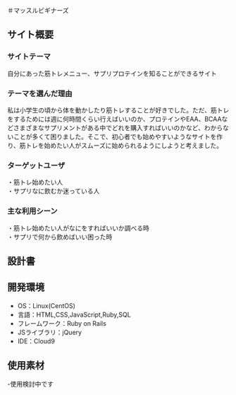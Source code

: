 ＃マッスルビギナーズ

## サイト概要
### サイトテーマ
自分にあった筋トレメニュー、サプリプロテインを知ることができるサイト

### テーマを選んだ理由
私は小学生の頃から体を動かしたり筋トレすることが好きでした。ただ、筋トレをするためには週に何時間くらい行えばいいのか、プロテインやEAA、BCAAなどさまざまなサプリメントがある中でどれを購入すればいいのかなど、わからないことが多くて困りました。そこで、初心者でも始めやすいようなサイトを作り、筋トレを始めたい人がスムーズに始められるようにしようと考えました。


### ターゲットユーザ
・筋トレ始めたい人\
・サプリなに飲むか迷っている人


### 主な利用シーン
・筋トレ始めたい人がなにをすればいいか調べる時\
・サプリで何から飲めばいい困った時

## 設計書
<!--テーマを設定・提出する時点では不要です-->

## 開発環境
- OS：Linux(CentOS)
- 言語：HTML,CSS,JavaScript,Ruby,SQL
- フレームワーク：Ruby on Rails
- JSライブラリ：jQuery
- IDE：Cloud9

## 使用素材
-使用検討中です


